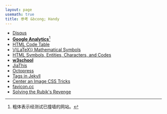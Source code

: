 ```yaml
---
layout: page
usemath: true
title: 参考 &bcong; Handy
---
```


* [Disqus](http://www.disqus.com/)
* [**Google Analytics**](http://www.google.com/analytics)[^bold]
* [HTML Code Table](http://www.ascii.cl/htmlcodes.htm)
* [\\(\LaTeX\\) Mathematical Symbols](/assets/LaTeX-Mathematical-Symbols.pdf)
* [HTML Symbols, Entities, Characters, and Codes](http://htmlarrows.com/)
* [**w3school**](http://www.w3schools.com/)
* [JiaThis](http://www.jiathis.com/)
* [Octopress](http://octopress.org/)
* [Tags in Jekyll](http://charliepark.org/tags-in-jekyll/)
* [Center an Image CSS Tricks](https://css-tricks.com/snippets/css/absolute-center-vertical-horizontal-an-image/)
* [favicon.cc](http://www.favicon.cc/)
* [Solving the Rubik's Revenge](http://www.speedcubing.com/chris/4-solution.html)

[^bold]: 粗体表示经测试已撞墙的网站。
